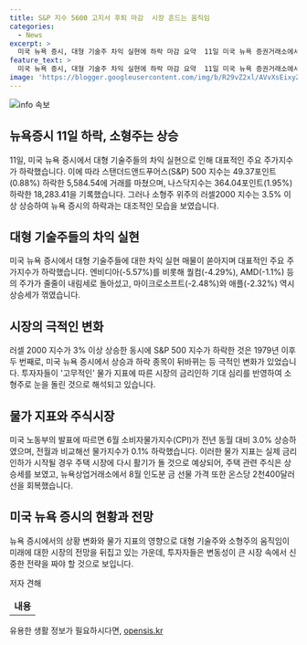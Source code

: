 ```yaml
---
title: S&P 지수 5600 고지서 후퇴 마감  시장 흔드는 움직임
categories:
  - News
excerpt: >
  미국 뉴욕 증시, 대형 기술주 차익 실현에 하락 마감 요약  11일 미국 뉴욕 증권거래소에서 S&P 500 지수는 49.37포인트(0.88%) 하락한 5,584.54에 마감했다. 테슬라 등 대형 기술주의 하락으로 나스닥지수도 1.95% 하락했고, 반면 소형주 위주의 러셀2000 지수는 3.5% 상승했다. 미국의 물가 상승률이 시장의 금리인하 기대를 반영한 것으로 분석되며, 이에 따른 주택 시장의 활황에도 관심이 쏠렸다.
feature_text: >
  미국 뉴욕 증시, 대형 기술주 차익 실현에 하락 마감 요약  11일 미국 뉴욕 증권거래소에서 S&P 500 지수는 49.37포인트(0.88%) 하락한 5,584.54에 마감했다. 테슬라 등 대형 기술주의 하락으로 나스닥지수도 1.95% 하락했고, 반면 소형주 위주의 러셀2000 지수는 3.5% 상승했다. 미국의 물가 상승률이 시장의 금리인하 기대를 반영한 것으로 분석되며, 이에 따른 주택 시장의 활황에도 관심이 쏠렸다.
image: 'https://blogger.googleusercontent.com/img/b/R29vZ2xl/AVvXsEixyZcFfHzMRdzZMjFBmAUKJYCLCGyLL1o632UiGVXcaFdKo_bkvkuCioo0uUKlGfBVcT3P84aROyZIXSBEx3Aw5nCQ3pTgDom1WDC4m8eifvWiAmWEEVb4x6G_l8C0QH225ldMjyaFvpxGEBGNO37VmDTDMHGhJPq73UglMfDca1-0aw/s1600/blogspot.png'
---
```


<p><img src="https://blogger.googleusercontent.com/img/b/R29vZ2xl/AVvXsEixyZcFfHzMRdzZMjFBmAUKJYCLCGyLL1o632UiGVXcaFdKo_bkvkuCioo0uUKlGfBVcT3P84aROyZIXSBEx3Aw5nCQ3pTgDom1WDC4m8eifvWiAmWEEVb4x6G_l8C0QH225ldMjyaFvpxGEBGNO37VmDTDMHGhJPq73UglMfDca1-0aw/s1600/blogspot.png" alt="info 속보" /></p>

<h2 data-ke-size="size26">뉴욕증시 11일 하락, 소형주는 상승</h2>

<p data-ke-size="size16">11일, 미국 뉴욕 증시에서 대형 기술주들의 차익 실현으로 인해 대표적인 주요 주가지수가 하락했습니다. 이에 따라 스탠더드앤드푸어스(S&P) 500 지수는 49.37포인트(0.88%) 하락한 5,584.54에 거래를 마쳤으며, 나스닥지수는 364.04포인트(1.95%) 하락한 18,283.41을 기록했습니다. 그러나 소형주 위주의 러셀2000 지수는 3.5% 이상 상승하여 뉴욕 증시의 하락과는 대조적인 모습을 보였습니다.</p>

<h2 data-ke-size="size26">대형 기술주들의 차익 실현</h2>

<p data-ke-size="size16">미국 뉴욕 증시에서 대형 기술주들에 대한 차익 실현 매물이 쏟아지며 대표적인 주요 주가지수가 하락했습니다. 엔비디아(-5.57%)를 비롯해 퀄컴(-4.29%), AMD(-1.1%) 등의 주가가 줄줄이 내림세로 돌아섰고, 마이크로소프트(-2.48%)와 애플(-2.32%) 역시 상승세가 꺾였습니다.</p>

<h2 data-ke-size="size26">시장의 극적인 변화</h2>

<p data-ke-size="size16">러셀 2000 지수가 3% 이상 상승한 동시에 S&P 500 지수가 하락한 것은 1979년 이후 두 번째로, 미국 뉴욕 증시에서 상승과 하락 종목이 뒤바뀌는 등 극적인 변화가 있었습니다. 투자자들이 '고무적인' 물가 지표에 따른 시장의 금리인하 기대 심리를 반영하여 소형주로 눈을 돌린 것으로 해석되고 있습니다.</p>

<h2 data-ke-size="size26">물가 지표와 주식시장</h2>

<p data-ke-size="size16">미국 노동부의 발표에 따르면 6월 소비자물가지수(CPI)가 전년 동월 대비 3.0% 상승하였으며, 전월과 비교해선 물가지수가 0.1% 하락했습니다. 이러한 물가 지표는 실제 금리 인하가 시작될 경우 주택 시장에 다시 활기가 돌 것으로 예상되어, 주택 관련 주식은 상승세를 보였고, 뉴욕상업거래소에서 8월 인도분 금 선물 가격 또한 온스당 2천400달러선을 회복했습니다.</p>

<h2 data-ke-size="size26">미국 뉴욕 증시의 현황과 전망</h2>

<p data-ke-size="size16">뉴욕 증시에서의 상황 변화와 물가 지표의 영향으로 대형 기술주와 소형주의 움직임이 미래에 대한 시장의 전망을 뒤집고 있는 가운데, 투자자들은 변동성이 큰 시장 속에서 신중한 전략을 짜야 할 것으로 보입니다.</p>

<table>
    <thead>
        <tr>저자 견해</tr>
    </thead>
    <tbody>
        <tr>
            <td style="text-align: center; height: 17px;"><b>내용</b></td>
        </tr>
    </tbody>
</table>
유용한 생활 정보가 필요하시다면, <a href="https://opensis.kr" rel="dofollow">opensis.kr</a>


